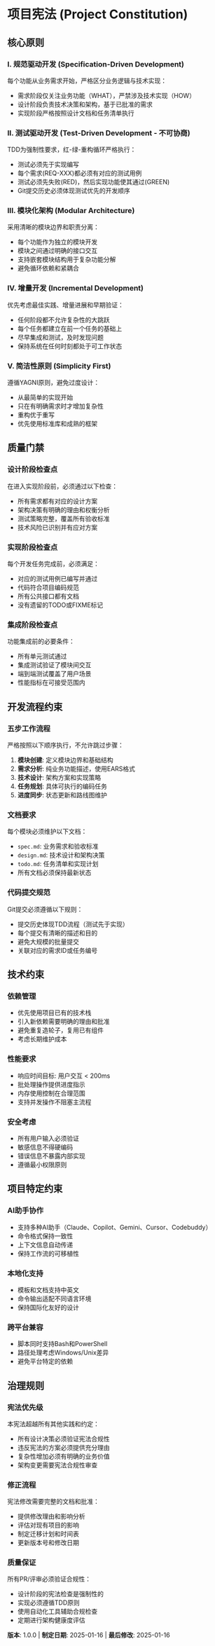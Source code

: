 # 项目宪法 (Project Constitution)

## 核心原则

### I. 规范驱动开发 (Specification-Driven Development)
每个功能从业务需求开始，严格区分业务逻辑与技术实现：
- 需求阶段仅关注业务功能（WHAT），严禁涉及技术实现（HOW）
- 设计阶段负责技术决策和架构，基于已批准的需求
- 实现阶段严格按照设计文档和任务清单执行

### II. 测试驱动开发 (Test-Driven Development - 不可协商)
TDD为强制性要求，红-绿-重构循环严格执行：
- 测试必须先于实现编写
- 每个需求(REQ-XXX)都必须有对应的测试用例
- 测试必须先失败(RED)，然后实现功能使其通过(GREEN)
- Git提交历史必须体现测试优先的开发顺序

### III. 模块化架构 (Modular Architecture)
采用清晰的模块边界和职责分离：
- 每个功能作为独立的模块开发
- 模块之间通过明确的接口交互
- 支持嵌套模块结构用于复杂功能分解
- 避免循环依赖和紧耦合

### IV. 增量开发 (Incremental Development)
优先考虑最佳实践、增量进展和早期验证：
- 任何阶段都不允许复杂性的大跳跃
- 每个任务都建立在前一个任务的基础上
- 尽早集成和测试，及时发现问题
- 保持系统在任何时刻都处于可工作状态

### V. 简洁性原则 (Simplicity First)
遵循YAGNI原则，避免过度设计：
- 从最简单的实现开始
- 只在有明确需求时才增加复杂性
- 重构优于重写
- 优先使用标准库和成熟的框架

## 质量门禁

### 设计阶段检查点
在进入实现阶段前，必须通过以下检查：
- 所有需求都有对应的设计方案
- 架构决策有明确的理由和权衡分析
- 测试策略完整，覆盖所有验收标准
- 技术风险已识别并有应对方案

### 实现阶段检查点
每个开发任务完成前，必须满足：
- 对应的测试用例已编写并通过
- 代码符合项目编码规范
- 所有公共接口都有文档
- 没有遗留的TODO或FIXME标记

### 集成阶段检查点
功能集成前的必要条件：
- 所有单元测试通过
- 集成测试验证了模块间交互
- 端到端测试覆盖了用户场景
- 性能指标在可接受范围内

## 开发流程约束

### 五步工作流程
严格按照以下顺序执行，不允许跳过步骤：
1. **模块创建**: 定义模块边界和基础结构
2. **需求分析**: 纯业务功能描述，使用EARS格式
3. **技术设计**: 架构方案和实现策略
4. **任务规划**: 具体可执行的编码任务
5. **进度同步**: 状态更新和路线图维护

### 文档要求
每个模块必须维护以下文档：
- `spec.md`: 业务需求和验收标准
- `design.md`: 技术设计和架构决策
- `todo.md`: 任务清单和实现计划
- 所有文档必须保持最新状态

### 代码提交规范
Git提交必须遵循以下规则：
- 提交历史体现TDD流程（测试先于实现）
- 每个提交有清晰的描述和目的
- 避免大规模的批量提交
- 关联对应的需求ID或任务编号

## 技术约束

### 依赖管理
- 优先使用项目已有的技术栈
- 引入新依赖需要明确的理由和批准
- 避免重复造轮子，复用已有组件
- 考虑长期维护成本

### 性能要求
- 响应时间目标: 用户交互 < 200ms
- 批处理操作提供进度指示
- 内存使用控制在合理范围
- 支持并发操作不阻塞主流程

### 安全考虑
- 所有用户输入必须验证
- 敏感信息不得硬编码
- 错误信息不暴露内部实现
- 遵循最小权限原则

## 项目特定约束

### AI助手协作
- 支持多种AI助手（Claude、Copilot、Gemini、Cursor、Codebuddy）
- 命令格式保持一致性
- 上下文信息自动传递
- 保持工作流的可移植性

### 本地化支持
- 模板和文档支持中英文
- 命令输出适配不同语言环境
- 保持国际化友好的设计

### 跨平台兼容
- 脚本同时支持Bash和PowerShell
- 路径处理考虑Windows/Unix差异
- 避免平台特定的依赖

## 治理规则

### 宪法优先级
本宪法超越所有其他实践和约定：
- 所有设计决策必须验证宪法合规性
- 违反宪法的方案必须提供充分理由
- 复杂性增加必须有明确的业务价值
- 架构变更需要宪法合规性审查

### 修正流程
宪法修改需要完整的文档和批准：
- 提供修改理由和影响分析
- 评估对现有项目的影响
- 制定迁移计划和时间表
- 更新版本号和修改日期

### 质量保证
所有PR/评审必须验证合规性：
- 设计阶段的宪法检查是强制性的
- 实现必须遵循TDD原则
- 使用自动化工具辅助合规检查
- 定期进行架构健康度评估

**版本**: 1.0.0 | **制定日期**: 2025-01-16 | **最后修改**: 2025-01-16